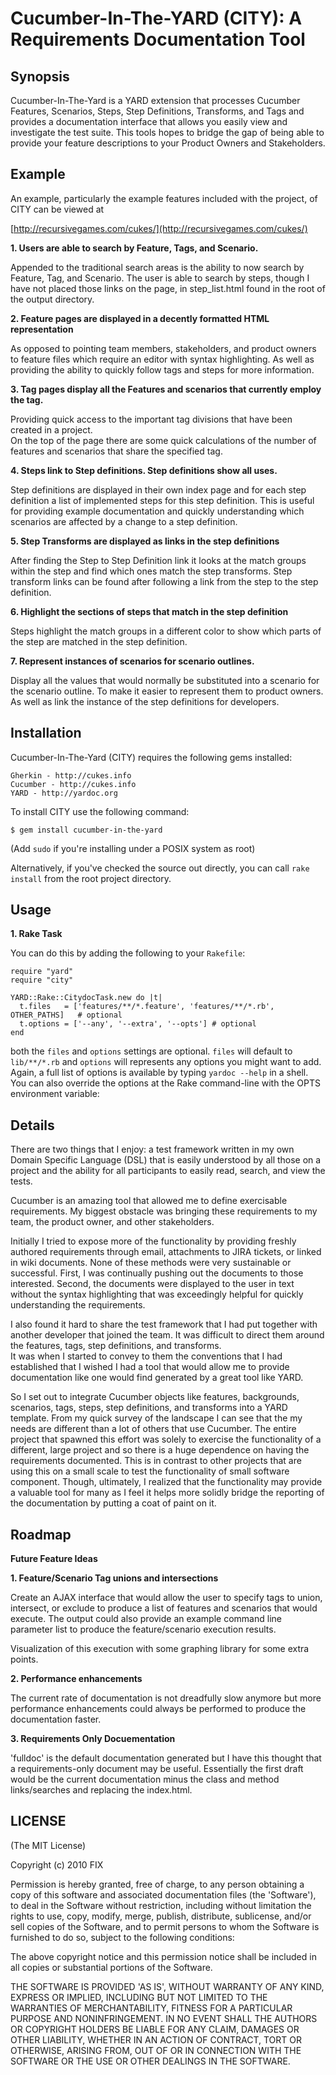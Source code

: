 Cucumber-In-The-YARD (CITY): A Requirements Documentation Tool
====================================

Synopsis
--------

Cucumber-In-The-Yard is a YARD extension that processes Cucumber Features, Scenarios, Steps,
Step Definitions, Transforms, and Tags and provides a documentation interface that allows you
easily view and investigate the test suite.  This tools hopes to bridge the gap of being able
to provide your feature descriptions to your Product Owners and Stakeholders.

Example
-------

An example, particularly the example features included with the project, of CITY can be viewed at

   [http://recursivegames.com/cukes/](http://recursivegames.com/cukes/)    

**1. Users are able to search by Feature, Tags, and Scenario.**

Appended to the traditional search areas is the ability to now search by Feature, Tag, and Scenario.
The user is able to search by steps, though I have not placed those links on the page, in step_list.html
found in the root of the output directory.

**2. Feature pages are displayed in a decently formatted HTML representation**

As opposed to pointing team members, stakeholders, and product owners to feature files which require 
an editor with syntax highlighting.  As well as providing the ability to quickly follow tags and steps 
for more information.

**3. Tag pages display all the Features and scenarios that currently employ the tag.**

Providing quick access to the important tag divisions that have been created in a project.  
On the top of the page there are some quick calculations of the number of features and scenarios that
share the specified tag. 

**4. Steps link to Step definitions.  Step definitions show all uses.**

Step definitions are displayed in their own index page and for each step definition a list of implemented
steps for this step definition.  This is useful for providing example documentation and quickly understanding
which scenarios are affected by a change to a step definition.

**5. Step Transforms are displayed as links in the step definitions**

After finding the Step to Step Definition link it looks at the match groups within the step and find which
ones match the step transforms.  Step transform links can be found after following a link from the step to 
the step definition.

**6. Highlight the sections of steps that match in the step definition**

Steps highlight the match groups in a different color to show which parts of the step are matched in the step
definition.

**7. Represent instances of scenarios for scenario outlines.**

Display all the values that would normally be substituted into a scenario for the scenario outline. To 
make it easier to represent them to product owners.  As well as link the instance of the step definitions
for developers.


Installation
------------

Cucumber-In-The-Yard (CITY) requires the following gems installed:

    Gherkin - http://cukes.info
    Cucumber - http://cukes.info
    YARD - http://yardoc.org

To install CITY use the following command:

    $ gem install cucumber-in-the-yard
    
(Add `sudo` if you're installing under a POSIX system as root)

Alternatively, if you've checked the source out directly, you can call 
`rake install` from the root project directory.


Usage
-----

**1. Rake Task**

You can do this by adding the following to your `Rakefile`:
    
    require "yard"
    require "city"

    YARD::Rake::CitydocTask.new do |t|
      t.files   = ['features/**/*.feature', 'features/**/*.rb', OTHER_PATHS]   # optional
      t.options = ['--any', '--extra', '--opts'] # optional
    end

both the `files` and `options` settings are optional. `files` will default to
`lib/**/*.rb` and `options` will represents any options you might want
to add. Again, a full list of options is available by typing `yardoc --help`
in a shell. You can also override the options at the Rake command-line with the
OPTS environment variable:


Details
--------

There are two things that I enjoy: a test framework written in my own Domain Specific Language (DSL)
that is easily understood by all those on a project and the ability for all participants to easily read, 
search, and view the tests.

Cucumber is an amazing tool that allowed me to define exercisable requirements.  My biggest obstacle was
bringing these requirements to my team, the product owner, and other stakeholders.

Initially I tried to expose more of the functionality by providing freshly authored requirements through 
email, attachments to JIRA tickets, or linked in wiki documents.  None of these methods were very sustainable 
or successful.  First, I was continually pushing out the documents to those interested.  Second, the documents were displayed to the user in text without the syntax highlighting that was exceedingly helpful for quickly understanding the requirements.

I also found it hard to share the test framework that I had put together with another developer that joined 
the team.  It was difficult to direct them around the features, tags, step definitions, and transforms.  
It was when I started to convey to them the conventions that I had established that I wished I had a tool 
that would allow me to provide documentation like one would find generated by a great tool like YARD.

So I set out to integrate Cucumber objects like features, backgrounds, scenarios, tags, steps, step 
definitions, and transforms into a YARD template.  From my quick survey of the landscape I can see that the 
my needs are different than a lot of others that use Cucumber.  The entire project that spawned this effort 
was solely to exercise the functionality of a different, large project and so there is a huge dependence on
having the requirements documented.  This is in contrast to other projects that are using this on a small 
scale to test the functionality of small software component.  Though, ultimately, I realized that the 
functionality may provide a valuable tool for many as I feel it helps more solidly bridge the reporting of 
the documentation by putting a coat of paint on it.

Roadmap
-------

**Future Feature Ideas**

**1. Feature/Scenario Tag unions and intersections**

Create an AJAX interface that would allow the user to specify tags to union, intersect, or exclude to 
produce a list of features and scenarios that would execute.  The output could also provide an example
command line parameter list to produce the feature/scenario execution results.

Visualization of this execution with some graphing library for some extra points.

**2. Performance enhancements**

The current rate of documentation is not dreadfully slow anymore but more performance enhancements could
always be performed to produce the documentation faster.

**3. Requirements Only Docuementation**

'fulldoc' is the default documentation generated but I have this thought that a requirements-only document
may be useful.  Essentially the first draft would be the current documentation minus the class and method
links/searches and replacing the index.html.


LICENSE
-------

(The MIT License)

Copyright (c) 2010 FIX

Permission is hereby granted, free of charge, to any person obtaining
a copy of this software and associated documentation files (the
'Software'), to deal in the Software without restriction, including
without limitation the rights to use, copy, modify, merge, publish,
distribute, sublicense, and/or sell copies of the Software, and to
permit persons to whom the Software is furnished to do so, subject to
the following conditions:

The above copyright notice and this permission notice shall be
included in all copies or substantial portions of the Software.

THE SOFTWARE IS PROVIDED 'AS IS', WITHOUT WARRANTY OF ANY KIND,
EXPRESS OR IMPLIED, INCLUDING BUT NOT LIMITED TO THE WARRANTIES OF
MERCHANTABILITY, FITNESS FOR A PARTICULAR PURPOSE AND NONINFRINGEMENT.
IN NO EVENT SHALL THE AUTHORS OR COPYRIGHT HOLDERS BE LIABLE FOR ANY
CLAIM, DAMAGES OR OTHER LIABILITY, WHETHER IN AN ACTION OF CONTRACT,
TORT OR OTHERWISE, ARISING FROM, OUT OF OR IN CONNECTION WITH THE
SOFTWARE OR THE USE OR OTHER DEALINGS IN THE SOFTWARE.